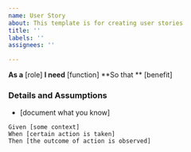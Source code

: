```yaml
---
name: User Story
about: This template is for creating user stories
title: ''
labels: ''
assignees: ''

---
```


**As a** [role]
**I need** [function]
**So that ** [benefit]

### Details and Assumptions
* [document what you know]

```gherkin
Given [some context]
When [certain action is taken]
Then [the outcome of action is observed]
```
